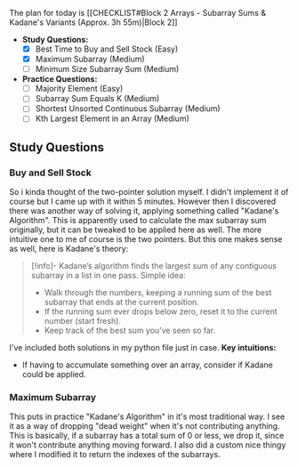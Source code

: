 The plan for today is [[CHECKLIST#Block 2 Arrays - Subarray Sums & Kadane's Variants (Approx. 3h 55m)|Block 2]]
- **Study Questions:**
  - [x] Best Time to Buy and Sell Stock (Easy)
  - [x] Maximum Subarray (Medium)
  - [ ] Minimum Size Subarray Sum (Medium)
- **Practice Questions:**
  - [ ] Majority Element (Easy)
  - [ ] Subarray Sum Equals K (Medium)
  - [ ] Shortest Unsorted Continuous Subarray (Medium)
  - [ ] Kth Largest Element in an Array (Medium)
## Study Questions
### Buy and Sell Stock
So i kinda thought of the two-pointer solution myself. I didn't implement it of course but I came up with it within 5 minutes. However then I discovered there was another way of solving it, applying something called "Kadane's Algorithm". This is apparently used to calculate the max subarray sum originally, but it can be tweaked to be applied here as well. The more intuitive one to me of course is the two pointers. But this one makes sense as well, here is Kadane's theory:
> [!info]-
> Kadane’s algorithm finds the largest sum of any contiguous subarray in a list in one pass.
> Simple idea:
> - Walk through the numbers, keeping a running sum of the best subarray that ends at the current position.
> - If the running sum ever drops below zero, reset it to the current number (start fresh).
> - Keep track of the best sum you’ve seen so far.

I've included both solutions in my python file just in case.
**Key intuitions:**
- If having to accumulate something over an array, consider if Kadane could be applied.
### Maximum Subarray
This puts in practice "Kadane's Algorithm" in it's most traditional way. I see it as a way of dropping "dead weight" when it's not contributing anything. This is basically, if a subarray has a total sum of 0 or less, we drop it, since it won't contribute anything moving forward.
I also did a custom nice thingy where I modified it to return the indexes of the subarrays.
